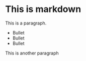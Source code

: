 <!--docmeta
title     =   Good
updated   : Bad
category  =  good
tags    = good
-->
# This is markdown

This is a paragraph.

* Bullet
* Bullet
* Bullet

This is another paragraph

